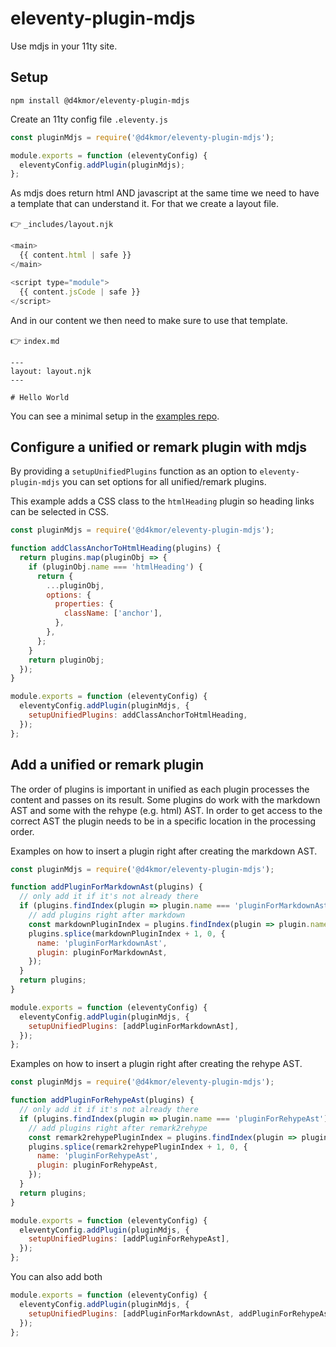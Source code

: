 # eleventy-plugin-mdjs

Use mdjs in your 11ty site.

## Setup

```
npm install @d4kmor/eleventy-plugin-mdjs
```

Create an 11ty config file `.eleventy.js`

```js
const pluginMdjs = require('@d4kmor/eleventy-plugin-mdjs');

module.exports = function (eleventyConfig) {
  eleventyConfig.addPlugin(pluginMdjs);
};
```

As mdjs does return html AND javascript at the same time we need to have a template that can understand it. For that we create a layout file.

👉 `_includes/layout.njk`

```js
<main>
  {{ content.html | safe }}
</main>

<script type="module">
  {{ content.jsCode | safe }}
</script>
```

And in our content we then need to make sure to use that template.

👉 `index.md`

```
---
layout: layout.njk
---

# Hello World
```

You can see a minimal setup in the [examples repo](https://github.com/daKmoR/rocket-example-projects/tree/master/eleventy-and-mdjs).

## Configure a unified or remark plugin with mdjs

By providing a `setupUnifiedPlugins` function as an option to `eleventy-plugin-mdjs` you can set options for all unified/remark plugins.

This example adds a CSS class to the `htmlHeading` plugin so heading links can be selected in CSS.

```js
const pluginMdjs = require('@d4kmor/eleventy-plugin-mdjs');

function addClassAnchorToHtmlHeading(plugins) {
  return plugins.map(pluginObj => {
    if (pluginObj.name === 'htmlHeading') {
      return {
        ...pluginObj,
        options: {
          properties: {
            className: ['anchor'],
          },
        },
      };
    }
    return pluginObj;
  });
}

module.exports = function (eleventyConfig) {
  eleventyConfig.addPlugin(pluginMdjs, {
    setupUnifiedPlugins: addClassAnchorToHtmlHeading,
  });
};
```

## Add a unified or remark plugin

The order of plugins is important in unified as each plugin processes the content and passes on its result.
Some plugins do work with the markdown AST and some with the rehype (e.g. html) AST. In order to get access to the correct AST the plugin needs to be in a specific location in the processing order.

Examples on how to insert a plugin right after creating the markdown AST.

```js
const pluginMdjs = require('@d4kmor/eleventy-plugin-mdjs');

function addPluginForMarkdownAst(plugins) {
  // only add it if it's not already there
  if (plugins.findIndex(plugin => plugin.name === 'pluginForMarkdownAst') === -1) {
    // add plugins right after markdown
    const markdownPluginIndex = plugins.findIndex(plugin => plugin.name === 'markdown');
    plugins.splice(markdownPluginIndex + 1, 0, {
      name: 'pluginForMarkdownAst',
      plugin: pluginForMarkdownAst,
    });
  }
  return plugins;
}

module.exports = function (eleventyConfig) {
  eleventyConfig.addPlugin(pluginMdjs, {
    setupUnifiedPlugins: [addPluginForMarkdownAst],
  });
};
```

Examples on how to insert a plugin right after creating the rehype AST.

```js
const pluginMdjs = require('@d4kmor/eleventy-plugin-mdjs');

function addPluginForRehypeAst(plugins) {
  // only add it if it's not already there
  if (plugins.findIndex(plugin => plugin.name === 'pluginForRehypeAst') === -1) {
    // add plugins right after remark2rehype
    const remark2rehypePluginIndex = plugins.findIndex(plugin => plugin.name === 'remark2rehype');
    plugins.splice(remark2rehypePluginIndex + 1, 0, {
      name: 'pluginForRehypeAst',
      plugin: pluginForRehypeAst,
    });
  }
  return plugins;
}

module.exports = function (eleventyConfig) {
  eleventyConfig.addPlugin(pluginMdjs, {
    setupUnifiedPlugins: [addPluginForRehypeAst],
  });
};
```

You can also add both

```js
module.exports = function (eleventyConfig) {
  eleventyConfig.addPlugin(pluginMdjs, {
    setupUnifiedPlugins: [addPluginForMarkdownAst, addPluginForRehypeAst],
  });
};
```
